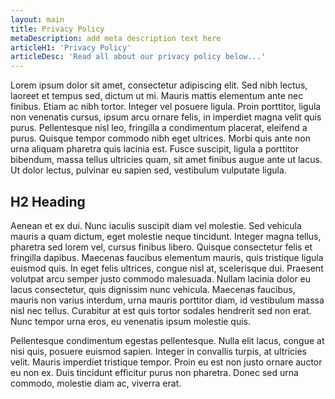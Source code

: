 ```yaml
---
layout: main
title: Privacy Policy
metaDescription: add meta description text here
articleH1: 'Privacy Policy'
articleDesc: 'Read all about our privacy policy below...'
---
```

Lorem ipsum dolor sit amet, consectetur adipiscing elit. Sed nibh lectus, laoreet et tempus sed, dictum ut mi. Mauris mattis elementum ante nec finibus. Etiam ac nibh tortor. Integer vel posuere ligula. Proin porttitor, ligula non venenatis cursus, ipsum arcu ornare felis, in imperdiet magna velit quis purus. Pellentesque nisl leo, fringilla a condimentum placerat, eleifend a purus. Quisque tempor commodo nibh eget ultrices. Morbi quis ante non urna aliquam pharetra quis lacinia est. Fusce suscipit, ligula a porttitor bibendum, massa tellus ultricies quam, sit amet finibus augue ante ut lacus. Ut dolor lectus, pulvinar eu sapien sed, vestibulum vulputate ligula.

## H2 Heading

Aenean et ex dui. Nunc iaculis suscipit diam vel molestie. Sed vehicula mauris a quam dictum, eget molestie neque tincidunt. Integer magna tellus, pharetra sed lorem vel, cursus finibus libero. Quisque consectetur felis et fringilla dapibus. Maecenas faucibus elementum mauris, quis tristique ligula euismod quis. In eget felis ultrices, congue nisl at, scelerisque dui. Praesent volutpat arcu semper justo commodo malesuada. Nullam lacinia dolor eu lacus consectetur, quis dignissim nunc vehicula. Maecenas faucibus, mauris non varius interdum, urna mauris porttitor diam, id vestibulum massa nisl nec tellus. Curabitur at est quis tortor sodales hendrerit sed non erat. Nunc tempor urna eros, eu venenatis ipsum molestie quis.

Pellentesque condimentum egestas pellentesque. Nulla elit lacus, congue at nisi quis, posuere euismod sapien. Integer in convallis turpis, at ultricies velit. Mauris imperdiet tristique tempor. Proin eu est non justo ornare auctor eu non ex. Duis tincidunt efficitur purus non pharetra. Donec sed urna commodo, molestie diam ac, viverra erat.
